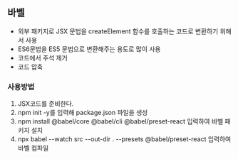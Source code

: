 ## 바벨

- 외부 패키지로 JSX 문법을 createElement 함수를 호출하는 코드로 변환하기 위해서 사용
- ES6문법을 ES5 문법으로 변환해주는 용도로 많이 사용
- 코드에서 주석 제거
- 코드 압축



### 사용방법

1. JSX코드를 준비한다.
2. npm init -y를 입력해 package.json 파일을 생성
3. npm install @babel/core @babel/cli @babel/preset-react 입력하여 바벨 패키지 설치
4. npx babel --watch src --out-dir . --presets @babel/preset-react 입력하여 바벨 컴파일
